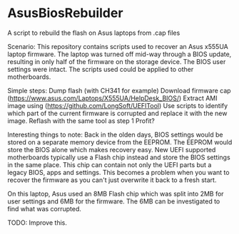 # AsusBiosRebuilder
A script to rebuild the flash on Asus laptops from .cap files

Scenario:
This repository contains scripts used to recover an Asus x555UA laptop firmware. The laptop was turned off mid-way through a BIOS update, resulting in only half of the firmware on the storage device. The BIOS user settings were intact. The scripts used could be applied to other motherboards.

Simple steps:
Dump flash (with CH341 for example)
Download firmware cap (https://www.asus.com/Laptops/X555UA/HelpDesk_BIOS/)
Extract AMI image using (https://github.com/LongSoft/UEFITool)
Use scripts to identify which part of the current firmware is corrupted and replace it with the new image.
Reflash with the same tool as step 1
Profit?

Interesting things to note:
Back in the olden days, BIOS settings would be stored on a separate memory device from the EEPROM. The EEPROM would store the BIOS alone which makes recovery easy. New UEFI supported motherboards typically use a Flash chip instead and store the BIOS settings in the same place. This chip can contain not only the UEFI parts but a legacy BIOS, apps and settings. This becomes a problem when you want to recover the firmware as you can't just overwrite it back to a fresh start.

On this laptop, Asus used an 8MB Flash chip which was split into 2MB for user settings and 6MB for the firmware. The 6MB can be investigated to find what was corrupted.

TODO: Improve this.

